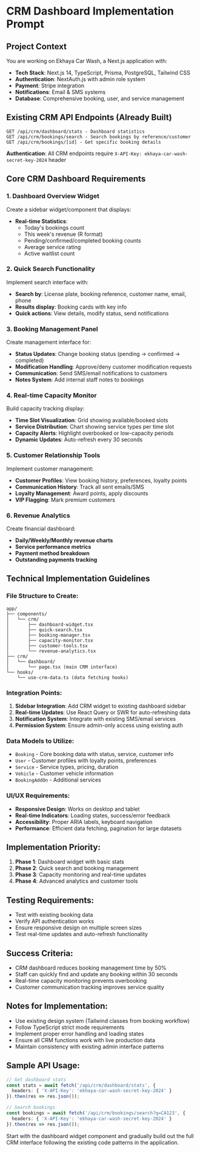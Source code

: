 # CRM Dashboard Implementation Prompt

## Project Context
You are working on Ekhaya Car Wash, a Next.js application with:
- **Tech Stack**: Next.js 14, TypeScript, Prisma, PostgreSQL, Tailwind CSS
- **Authentication**: NextAuth.js with admin role system
- **Payment**: Stripe integration
- **Notifications**: Email & SMS systems
- **Database**: Comprehensive booking, user, and service management

## Existing CRM API Endpoints (Already Built)
```
GET /api/crm/dashboard/stats - Dashboard statistics
GET /api/crm/bookings/search - Search bookings by reference/customer
GET /api/crm/bookings/[id] - Get specific booking details
```

**Authentication**: All CRM endpoints require `X-API-Key: ekhaya-car-wash-secret-key-2024` header

## Core CRM Dashboard Requirements

### 1. **Dashboard Overview Widget**
Create a sidebar widget/component that displays:
- **Real-time Statistics**:
  - Today's bookings count
  - This week's revenue (R format)
  - Pending/confirmed/completed booking counts
  - Average service rating
  - Active waitlist count

### 2. **Quick Search Functionality**
Implement search interface with:
- **Search by**: License plate, booking reference, customer name, email, phone
- **Results display**: Booking cards with key info
- **Quick actions**: View details, modify status, send notifications

### 3. **Booking Management Panel**
Create management interface for:
- **Status Updates**: Change booking status (pending → confirmed → completed)
- **Modification Handling**: Approve/deny customer modification requests
- **Communication**: Send SMS/email notifications to customers
- **Notes System**: Add internal staff notes to bookings

### 4. **Real-time Capacity Monitor**
Build capacity tracking display:
- **Time Slot Visualization**: Grid showing available/booked slots
- **Service Distribution**: Chart showing service types per time slot
- **Capacity Alerts**: Highlight overbooked or low-capacity periods
- **Dynamic Updates**: Auto-refresh every 30 seconds

### 5. **Customer Relationship Tools**
Implement customer management:
- **Customer Profiles**: View booking history, preferences, loyalty points
- **Communication History**: Track all sent emails/SMS
- **Loyalty Management**: Award points, apply discounts
- **VIP Flagging**: Mark premium customers

### 6. **Revenue Analytics**
Create financial dashboard:
- **Daily/Weekly/Monthly revenue charts**
- **Service performance metrics**
- **Payment method breakdown**
- **Outstanding payments tracking**

## Technical Implementation Guidelines

### File Structure to Create:
```
app/
├── components/
│   └── crm/
│       ├── dashboard-widget.tsx
│       ├── quick-search.tsx
│       ├── booking-manager.tsx
│       ├── capacity-monitor.tsx
│       ├── customer-tools.tsx
│       └── revenue-analytics.tsx
├── crm/
│   └── dashboard/
│       └── page.tsx (main CRM interface)
└── hooks/
    └── use-crm-data.ts (data fetching hooks)
```

### Integration Points:
1. **Sidebar Integration**: Add CRM widget to existing dashboard sidebar
2. **Real-time Updates**: Use React Query or SWR for auto-refreshing data
3. **Notification System**: Integrate with existing SMS/email services
4. **Permission System**: Ensure admin-only access using existing auth

### Data Models to Utilize:
- `Booking` - Core booking data with status, service, customer info
- `User` - Customer profiles with loyalty points, preferences
- `Service` - Service types, pricing, duration
- `Vehicle` - Customer vehicle information
- `BookingAddOn` - Additional services

### UI/UX Requirements:
- **Responsive Design**: Works on desktop and tablet
- **Real-time Indicators**: Loading states, success/error feedback
- **Accessibility**: Proper ARIA labels, keyboard navigation
- **Performance**: Efficient data fetching, pagination for large datasets

## Implementation Priority:
1. **Phase 1**: Dashboard widget with basic stats
2. **Phase 2**: Quick search and booking management
3. **Phase 3**: Capacity monitoring and real-time updates
4. **Phase 4**: Advanced analytics and customer tools

## Testing Requirements:
- Test with existing booking data
- Verify API authentication works
- Ensure responsive design on multiple screen sizes
- Test real-time updates and auto-refresh functionality

## Success Criteria:
- CRM dashboard reduces booking management time by 50%
- Staff can quickly find and update any booking within 30 seconds
- Real-time capacity monitoring prevents overbooking
- Customer communication tracking improves service quality

## Notes for Implementation:
- Use existing design system (Tailwind classes from booking workflow)
- Follow TypeScript strict mode requirements
- Implement proper error handling and loading states
- Ensure all CRM functions work with live production data
- Maintain consistency with existing admin interface patterns

## Sample API Usage:
```typescript
// Get dashboard stats
const stats = await fetch('/api/crm/dashboard/stats', {
  headers: { 'X-API-Key': 'ekhaya-car-wash-secret-key-2024' }
}).then(res => res.json());

// Search bookings
const bookings = await fetch('/api/crm/bookings/search?q=CA123', {
  headers: { 'X-API-Key': 'ekhaya-car-wash-secret-key-2024' }
}).then(res => res.json());
```

Start with the dashboard widget component and gradually build out the full CRM interface following the existing code patterns in the application.